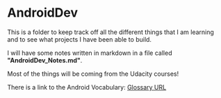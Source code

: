 # AndroidDev	

This is a folder to keep track off all the different things that I am learning and to see what projects I have been able to build. 

I will have some notes written in markdown in a file called **"AndroidDev_Notes.md"**. 

Most of the things will be coming from the Udacity courses! 

There is a link to the Android Vocabulary: [Glossary URL](https://developers.google.com/android/for-all/vocab-words/?hl=en)